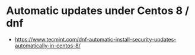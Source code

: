 # Automatic updates under Centos 8 / dnf 


  * https://www.tecmint.com/dnf-automatic-install-security-updates-automatically-in-centos-8/
